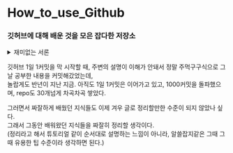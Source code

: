 # How_to_use_Github
### 깃허브에 대해 배운 것을 모은 잡다한 저장소

<details>
  <summary>재미없는 서론 </summary>
  
  깃허브를 처음 접한 날, 그때만 해도 네이버나 티스토리같은 블로그에 익숙했던터라, 영어만 도배되있는 깃허브에 대해 거부감이 많이 들었다.  
  깃허브를 배운다고 본 초보자를 위한 설명 글은 기본지식이 없었기에 하나도 이해가 안가서 오히려 보고나서 더 어려워졌고...  
  이래저래 깃허브는 보면 볼 수록 비호감이였다. 
  
  얼마나 하기 싫었냐면 깃허브 계정을 만들고나서는 깃허브에 한동안 들어가본 적이 없었다.   
  
  그러다 조별 프로젝트에서 내가 짠 코드를 팀원들도 볼 수 있게 올려달란 요청으로 처음 활동을 시작했었는데,   
  정말 일주일간 ```git commit -m '커밋'``` 명령어와 ```git push origin master``` 명령어 딱 2개빼곤 구글링해서 복붙해서 썼다.  

  그렇게 얼렁뚱땅 내 첫 repo를 만드니까, 고작 명령어 2개만 쓸 줄 알았음에도 근거없는 자신감이 붙었다!  
  그때 마침 학교과제로 깃허브 1일 1커밋이 주어지면서, 나또한 그때까지 너무 놀기만 했던 자신이 후회되며 마음도 먹었기에,  
  무작정 잔디를 심어가게 된 것이 시작이였다! 
</details>

깃허브 1일 1커밋을 막 시작할 때, 주변의 설명이 이해가 안돼서 정말 주먹구구식으로 그날 공부한 내용을 커밋해갔었는데,  
놀랍게도 반년이 지난 지금. 아직도 1일 1커밋은 이어가고 있고, 1000커밋을 돌파했으며, repo도 30개넘게 차곡차곡 쌓았다.  

그러면서 짜잘하게 배웠던 지식들도 이제 겨우 글로 정리할만한 수준이 되지 않았나 싶다.  
그래서 그동안 배워왔던 지식들을 짜잘히 정리할 생각이다.   
(정리라고 해서 튜토리얼 같이 순서대로 설명하는 느낌이 아니라, 알쓸잡지같은 그때 그때 유용한 팁 수준이라 생각하면 된다.)
